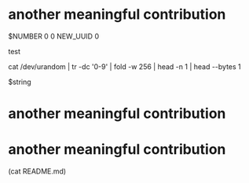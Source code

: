 # another meaningful contribution
$NUMBER
0
0
NEW_UUID
0


test

cat /dev/urandom | tr -dc '0-9' | fold -w 256 | head -n 1 | head --bytes 1


$string
# another meaningful contribution
# another meaningful contribution
(cat README.md)



